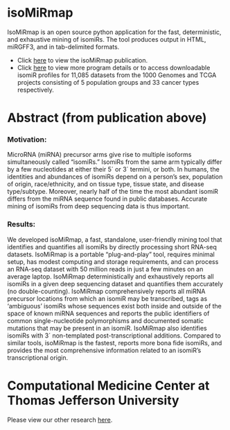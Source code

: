 # isoMiRmap
IsoMiRmap is an open source python application for the fast, deterministic, and exhaustive mining of isomiRs. The tool produces output in HTML, miRGFF3, and in tab-delimited formats.  

- Click [here](https://academic.oup.com/bioinformatics/advance-article-pdf/doi/10.1093/bioinformatics/btab016/35927328/btab016.pdf) to view the isoMiRmap publication.
- Click [here](https://cm.jefferson.edu/isoMiRmap/) to view more program details or to access downloadable isomiR profiles for 11,085 datasets from the 1000 Genomes and TCGA projects consisting of 5 population groups and 33 cancer types respectively.

# Abstract (from publication above)
### Motivation: 
MicroRNA (miRNA) precursor arms give rise to multiple isoforms simultaneously called “isomiRs.” IsomiRs from the
same arm typically differ by a few nucleotides at either their 5´ or 3´ termini, or both. In humans, the identities and abundances of
isomiRs depend on a person’s sex, population of origin, race/ethnicity, and on tissue type, tissue state, and disease type/subtype.
Moreover, nearly half of the time the most abundant isomiR differs from the miRNA sequence found in public databases. Accurate
mining of isomiRs from deep sequencing data is thus important.

### Results: 
We developed isoMiRmap, a fast, standalone, user-friendly mining tool that identifies and quantifies all isomiRs by directly
processing short RNA-seq datasets. IsoMiRmap is a portable “plug-and-play” tool, requires minimal setup, has modest computing
and storage requirements, and can process an RNA-seq dataset with 50 million reads in just a few minutes on an average laptop.
IsoMiRmap deterministically and exhaustively reports all isomiRs in a given deep sequencing dataset and quantifies them accurately
(no double-counting). IsoMiRmap comprehensively reports all miRNA precursor locations from which an isomiR may be transcribed,
tags as ‘ambiguous’ isomiRs whose sequences exist both inside and outside of the space of known miRNA sequences and reports the
public identifiers of common single-nucleotide polymorphisms and documented somatic mutations that may be present in an isomiR.
IsoMiRmap also identifies isomiRs with 3´ non-templated post-transcriptional additions. Compared to similar tools, isoMiRmap is
the fastest, reports more bona fide isomiRs, and provides the most comprehensive information related to an isomiR’s transcriptional
origin.

# Computational Medicine Center at Thomas Jefferson University
Please view our other research [here](https://cm.jefferson.edu/).  
